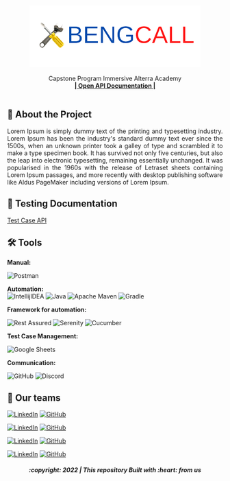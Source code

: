 <div align="center">
  <a href="https://github.com/ALTA-Bringeee-Group1/Bringeee-API">
    <img src="./bc.png" width="400" height="144">
  </a>

  <p align="center">
    Capstone Program Immersive Alterra Academy
    <br />
    <a href="https://app.swaggerhub.com/apis-docs/9tw/Bengcall/1.0.0#/"><strong>| Open API Documentation |</strong></a>
    <br />
    <br />
  </p>
</div>

## 📑 About the Project

<p align="justify">Lorem Ipsum is simply dummy text of the printing and typesetting industry. Lorem Ipsum has been the industry's standard dummy text ever since the 1500s, when an unknown printer took a galley of type and scrambled it to make a type specimen book. It has survived not only five centuries, but also the leap into electronic typesetting, remaining essentially unchanged. It was popularised in the 1960s with the release of Letraset sheets containing Lorem Ipsum passages, and more recently with desktop publishing software like Aldus PageMaker including versions of Lorem Ipsum.</p>

## 📓 Testing Documentation
[Test Case API](https://docs.google.com/spreadsheets/d/1PiTyEaUEnev3VWnekC4_H_NPv4qrIAJJvtHs6haPhmU/edit?usp=sharing)
<!--
## 📝 Reports
#### Login
![report-api-login](https://user-images.githubusercontent.com/68207916/186056420-bf4e443d-2e33-45e8-a07c-ac6757ceb643.png)

#### Register
![report-api-register](https://user-images.githubusercontent.com/68207916/186057740-8d5ea020-f722-4d6e-a8ba-098efb53426c.png)

#### Chats
![report-api-chats](https://user-images.githubusercontent.com/68207916/186059526-aa1641ed-12c8-47c1-9eae-e8f9aa9daa73.png)
-->

## 🛠 Tools
**Manual:**

![Postman](https://img.shields.io/badge/Postman-FF6C37?style=for-the-badge&logo=postman&logoColor=white)

**Automation:**  
![IntellijIDEA](https://img.shields.io/badge/IntelliJIDEA-000000.svg?style=for-the-badge&logo=intellij-idea&logoColor=white)
![Java](https://img.shields.io/badge/java-%23ED8B00.svg?style=for-the-badge&logo=java&logoColor=white)
![Apache Maven](https://img.shields.io/badge/Apache%20Maven-C71A36?style=for-the-badge&logo=Apache%20Maven&logoColor=white)
![Gradle](https://img.shields.io/badge/Gradle-02303A.svg?style=for-the-badge&logo=Gradle&logoColor=white)

**Framework for automation:**

![Rest Assured](https://img.shields.io/badge/-rest%20assured-000000?style=for-the-badge&logo=rest-assured&logoColor=black)
![Serenity](https://img.shields.io/badge/-serenity-16a67a?style=for-the-badge&logo=serenity&logoColor=black)
![Cucumber](https://img.shields.io/badge/-cucumber-4bc47b?style=for-the-badge&logo=cucumber&logoColor=black)

**Test Case Management:**  

![Google Sheets](https://img.shields.io/badge/-Google%20sheets-4bc47b?style=for-the-badge&logoColor=black)

**Communication:**  

![GitHub](https://img.shields.io/badge/github%20Project-%23121011.svg?style=for-the-badge&logo=github&logoColor=white)
![Discord](https://img.shields.io/badge/Discord-%237289DA.svg?style=for-the-badge&logo=discord&logoColor=white)


## 📱 Our teams

  [![LinkedIn](https://img.shields.io/badge/-Luqman%20Hanung%20Asidiq-white?style=for-the-badge&logo=linkedin&logoColor=blue)](https://www.linkedin.com/in/luqman-hanung-asidiq/)
  [![GitHub](https://img.shields.io/badge/-Luqman%20Hanung%20Asidiq-white?style=for-the-badge&logo=github&logoColor=black)]([https://github.com/Luqmanhanung])

  [![LinkedIn](https://img.shields.io/badge/-Rahdian%20Abdi-white?style=for-the-badge&logo=linkedin&logoColor=blue)](https://www.linkedin.com/in/rahdianabdi/)
  [![GitHub](https://img.shields.io/badge/-Rahdian%20Abdi-white?style=for-the-badge&logo=github&logoColor=black)]([https://github.com/rahdian-abdi])

  [![LinkedIn](https://img.shields.io/badge/-Panji%20Eka%20Sukmana-white?style=for-the-badge&logo=linkedin&logoColor=blue)](https://www.linkedin.com/in/panji-eka-sukmana-3b478512b/)
  [![GitHub](https://img.shields.io/badge/-Panji%20Eka%20Sukmana-white?style=for-the-badge&logo=github&logoColor=black)]([https://github.com/panjiekasukmana])

  [![LinkedIn](https://img.shields.io/badge/-Riovaldo%20Todoan%20Sihombing-white?style=for-the-badge&logo=linkedin&logoColor=blue)](https://www.linkedin.com/in/todoantodoan/)
  [![GitHub](https://img.shields.io/badge/-Riovaldo%20Todoan%20Sihombing-white?style=for-the-badge&logo=github&logoColor=black)]([https://github.com/eltodoan])

<h5>
<p align="center">:copyright: 2022 | This repository Built with :heart: from us</p>
</h5>
